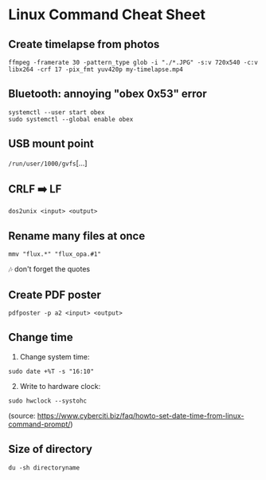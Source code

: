 # Linux Command Cheat Sheet

## Create timelapse from photos

```
ffmpeg -framerate 30 -pattern_type glob -i "./*.JPG" -s:v 720x540 -c:v libx264 -crf 17 -pix_fmt yuv420p my-timelapse.mp4
```

## Bluetooth: annoying "obex 0x53" error

```
systemctl --user start obex
sudo systemctl --global enable obex
```

## USB mount point

```/run/user/1000/gvfs```[...]

## CRLF :arrow_right: LF

```
dos2unix <input> <output>
```

## Rename many files at once

```
mmv "flux.*" "flux_opa.#1"
```

:notes: don't forget the quotes

## Create PDF poster

```
pdfposter -p a2 <input> <output>
```

## Change time

1. Change system time:

```
sudo date +%T -s "16:10"
```

2. Write to hardware clock:

```
sudo hwclock --systohc
```

(source: https://www.cyberciti.biz/faq/howto-set-date-time-from-linux-command-prompt/)

## Size of directory

```
du -sh directoryname
```
